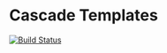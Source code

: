# Cascade Templates

[![Build Status](https://travis-ci.org/sjohnsonaz/cascade-templates.svg?branch=master)](https://travis-ci.org/sjohnsonaz/cascade-templates)
